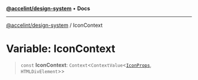 [**@accelint/design-system**](../README.md) • **Docs**

***

[@accelint/design-system](../README.md) / IconContext

# Variable: IconContext

> `const` **IconContext**: `Context`\<`ContextValue`\<[`IconProps`](../type-aliases/IconProps.md), `HTMLDivElement`\>\>
